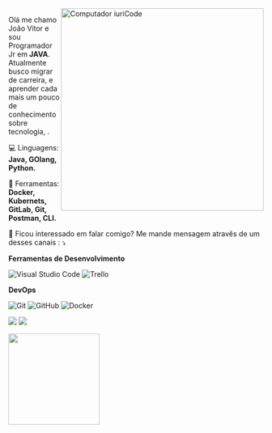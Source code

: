 <img src="https://raw.githubusercontent.com/MicaelliMedeiros/micaellimedeiros/master/image/computer-illustration.png" min-width="400px" max-width="400px" width="400px" align="right" alt="Computador iuriCode">


<p align="left"> 
  Olá me chamo João Vitor e sou Programador Jr em<strong> JAVA</strong>.<br>
  Atualmente busco migrar de carreira, e aprender cada mais um pouco de conhecimento sobre tecnologia, <OPEN TO WORK>.
</p>

<p align="left">
  💻 Linguagens: <strong>Java, GOlang, Python.</strong>
</p>

<p align="left">
  💼 Ferramentas: <strong>Docker, Kubernets, GitLab, Git, Postman, CLI.</strong>
</p>

<p align="left">
  💌 Ficou interessado em falar comigo? Me mande mensagem atravês de um desses canais : ⤵️
</p>

**Ferramentas de Desenvolvimento**

  ![Visual Studio Code](https://img.shields.io/badge/-Visual%20Studio%20Code-333333?style=flat&logo=visual-studio-code&logoColor=007ACC)
  ![Trello](https://img.shields.io/badge/-Trello-333333?style=flat&logo=trello&logoColor=007ACC)

**DevOps**

  ![Git](https://img.shields.io/badge/-Git-333333?style=flat&logo=git)
  ![GitHub](https://img.shields.io/badge/-GitHub-333333?style=flat&logo=github)
  ![Docker](https://img.shields.io/badge/-Docker-333333?style=flat&logo=docker)

<p align="left">

  <a href="#" alt="Linkedin">
  <img src="https://img.shields.io/badge/-Linkedin-0e76a8?style=flat-square&logo=Linkedin&logoColor=white&link=https://www.linkedin.com/in/jvstellet/" /></a>


  <a href="#" alt="Instagram">
  <img src="https://img.shields.io/badge/-Instagram-DF0174?style=flat-square&labelColor=DF0174&logo=instagram&logoColor=white&link=https://instagram.com/matutobjj?igshid=MjEwN2IyYWYwYw=="/></a>
</p>  

<a href="https://github.com/JoaoDevDatabase">
  <img height="180em" src="https://github-readme-stats.vercel.app/api?username=JoaoDevDatabase&theme=dracula&show_icons=true" />
</a>
